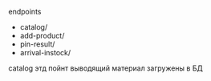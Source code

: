 endpoints

- catalog/
- add-product/
- pin-result/
- arrival-instock/

catalog
этд пойнт выводящий материал загружены в БД